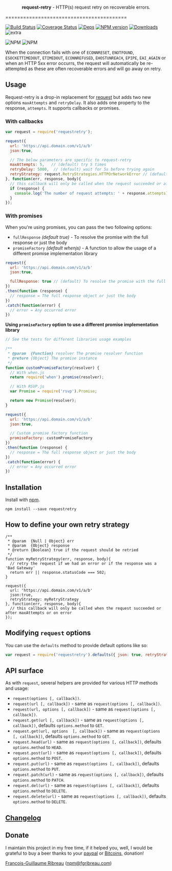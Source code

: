 <div align="center">
  <br><p><strong>request-retry</strong> - HTTP(s) request retry on recoverable errors.</p>
</div>

=========================================

[![Build Status](https://img.shields.io/circleci/project/FGRibreau/node-request-retry.svg)](https://circleci.com/gh/FGRibreau/node-request-retry/) [![Coverage Status](https://img.shields.io/coveralls/FGRibreau/node-request-retry/master.svg)](https://coveralls.io/github/FGRibreau/node-request-retry?branch=master) [![Deps](	https://img.shields.io/david/FGRibreau/node-request-retry.svg)](https://david-dm.org/FGRibreau/node-request-retry) [![NPM version](https://img.shields.io/npm/v/requestretry.svg)](http://badge.fury.io/js/requestretry) [![Downloads](http://img.shields.io/npm/dm/requestretry.svg)](https://www.npmjs.com/package/requestretry) ![extra](https://img.shields.io/badge/actively%20maintained-yes-ff69b4.svg)

![NPM](https://nodei.co/npm/requestretry.png?downloadRank=true) ![NPM](https://nodei.co/npm-dl/requestretry.png?months=3&height=2)

When the connection fails with one of `ECONNRESET`, `ENOTFOUND`, `ESOCKETTIMEDOUT`, `ETIMEDOUT`, `ECONNREFUSED`, `EHOSTUNREACH`, `EPIPE`, `EAI_AGAIN` or when an HTTP 5xx error occurrs, the request will automatically be re-attempted as these are often recoverable errors and will go away on retry.

## Usage

Request-retry is a drop-in replacement for [request](https://github.com/mikeal/request) but adds two new options `maxAttempts` and `retryDelay`. It also adds one property to the response, `attempts`. It supports callbacks or promises.

### With callbacks

```javascript
var request = require('requestretry');

request({
  url: 'https://api.domain.com/v1/a/b'
  json:true,

  // The below parameters are specific to request-retry
  maxAttempts: 5,   // (default) try 5 times
  retryDelay: 5000,  // (default) wait for 5s before trying again
  retryStrategy: request.RetryStrategies.HTTPOrNetworkError // (default) retry on 5xx or network errors
}, function(err, response, body){
  // this callback will only be called when the request succeeded or after maxAttempts or on error
  if (response) {
    console.log('The number of request attempts: ' + response.attempts);
  }
});
```

### With promises

When you're using promises, you can pass the two following options:
- `fullResponse` _(default true)_ - To resolve the promise with the full response or just the body
- `promiseFactory` _(default whenjs)_ - A function to allow the usage of a different promise implementation library

```javascript
request({
  url: 'https://api.domain.com/v1/a/b'
  json:true,

  fullResponse: true // (default) To resolve the promise with the full response or just the body
})
.then(function (response) {
  // response = The full response object or just the body
})
.catch(function(error) {
  // error = Any occurred error
})
```

**Using `promiseFactory` option to use a different promise implementation library**

```javascript
// See the tests for different libraries usage examples

/**
 * @param  {Function} resolver The promise resolver function
 * @return {Object} The promise instance
 */
function customPromiseFactory(resolver) {
  // With when.js
  return require('when').promise(resolver);

  // With RSVP.js
  var Promise = require('rsvp').Promise;

  return new Promise(resolver);
}

request({
  url: 'https://api.domain.com/v1/a/b'
  json:true,

  // Custom promise factory function
  promiseFactory: customPromiseFactory
})
.then(function (response) {
  // response = The full response object or just the body
})
.catch(function(error) {
  // error = Any occurred error
})
```

## Installation

Install with [npm](https://npmjs.org/package/requestretry).

    npm install --save requestretry

## How to define your own retry strategy

```
/**
 * @param  {Null | Object} err
 * @param  {Object} response
 * @return {Boolean} true if the request should be retried
 */
function myRetryStrategy(err, response, body){
  // retry the request if we had an error or if the response was a 'Bad Gateway'
  return err || response.statusCode === 502;
}

request({
  url: 'https://api.domain.com/v1/a/b'
  json:true,
  retryStrategy: myRetryStrategy
}, function(err, response, body){
  // this callback will only be called when the request succeeded or after maxAttempts or on error
});
```

## Modifying `request` options

You can use the `defaults` method to provide default options like so:

```js
var request = require('requestretry').defaults({ json: true, retryStrategy: myRetryStrategy });
```

## API surface

As with `request`, several helpers are provided for various HTTP methods and usage:

* `request(options [, callback])`.
* `request(url [, callback])` - same as `request(options [, callback])`.
* `request(url, options [, callback])` - same as `request(options [, callback])`.
* `request.get(url [, callback])` - same as `request(options [, callback])`, defaults `options.method` to `GET`.
* `request.get(url, options  [, callback])` - same as `request(options [, callback])`, defaults `options.method` to `GET`.
* `request.head(url)` - same as `request(options [, callback])`, defaults `options.method` to `HEAD`.
* `request.post(url)` - same as `request(options [, callback])`, defaults `options.method` to `POST`.
* `request.put(url)` - same as `request(options [, callback])`, defaults `options.method` to `PUT`.
* `request.patch(url)` - same as `request(options [, callback])`, defaults `options.method` to `PATCH`.
* `request.del(url)` - same as `request(options [, callback])`, defaults `options.method` to `DELETE`.
* `request.delete(url)` - same as `request(options [, callback])`, defaults `options.method` to `DELETE`.

## [Changelog](CHANGELOG.md)

## Donate

I maintain this project in my free time, if it helped you, well, I would be grateful to buy a beer thanks to your [paypal](https://paypal.me/fgribreau) or [Bitcoins](https://www.coinbase.com/fgribreau), donation!

[Francois-Guillaume Ribreau](http://fgribreau.com) (npm@fgribreau.com)
